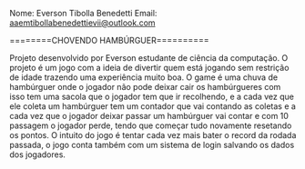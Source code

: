 Nome: Everson Tibolla Benedetti
Email: aaemtibollabenedettievii@outlook.com

========CHOVENDO HAMBÚRGUER==========

Projeto desenvolvido por Everson estudante de ciência da computação. O projeto é um jogo com a ideia de divertir quem está jogando sem restrição de idade trazendo uma experiência muito boa.
O game é uma chuva de hambúrguer onde o jogador não pode deixar cair os hambúrgueres com isso tem uma sacola que o jogador tem que ir recolhendo, e a cada vez que ele coleta um hambúrguer tem um contador que vai contando as coletas e a cada vez que o jogador deixar passar um hambúrguer vai contar e com 10 passagem o jogador perde, tendo que começar tudo novamente resetando os pontos. O intuito do jogo é tentar cada vez mais bater o record da rodada passada, o jogo conta também com um sistema de login salvando os dados dos jogadores.
